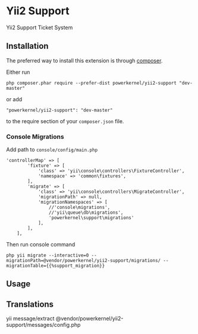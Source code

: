# Yii2 Support

Yii2 Support Ticket System

## Installation

The preferred way to install this extension is through [composer](http://getcomposer.org/download/).

Either run

```
php composer.phar require --prefer-dist powerkernel/yii2-support "dev-master"
```

or add

```
"powerkernel/yii2-support": "dev-master"
```

to the require section of your `composer.json` file.

### Console Migrations

Add path to `console/config/main.php`
```
'controllerMap' => [
        'fixture' => [
            'class' => 'yii\console\controllers\FixtureController',
            'namespace' => 'common\fixtures',
        ],
        'migrate' => [
            'class' => 'yii\console\controllers\MigrateController',
            'migrationPath' => null,
            'migrationNamespaces' => [
                //'console\migrations',
                //'yii\queue\db\migrations',
                'powerkernel\support\migrations'
            ],
        ],
    ],
```

Then run console command    
```
php yii migrate --interactive=0 --migrationPath=@vendor/powerkernel/yii2-support/migrations/ --migrationTable={{%support_migration}}
```


## Usage


## Translations

yii message/extract @vendor/powerkernel/yii2-support/messages/config.php
